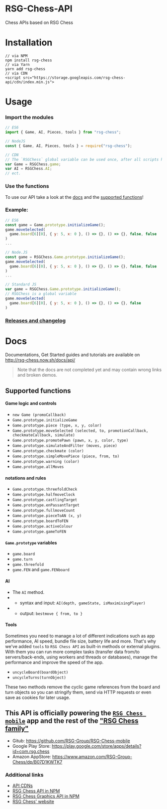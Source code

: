 # RSG-Chess-API

Chess APIs based on RSG Chess

# Installation

```
// via NPM
npm install rsg-chess
// via Yarn
yarn add rsg-chess
// via CDN
<script src="https://storage.googleapis.com/rsg-chess-api/cdn/index.min.js">
```

# Usage

### Import the modules

```js
// ES6
import { Game, AI, Pieces, tools } from "rsg-chess";

// NodeJS
const { Game, AI, Pieces, tools } = require("rsg-chess");

// CDN
// The `RSGChess` global variable can be used once, after all scripts have loaded successfully
var Game = RSGChess.game;
var AI = RSGChess.AI;
// ect.
```

### Use the functions

To use our API take a look at the [docs](#docs) and the [supported functions](#supported-functions)!

### Example:

```js
// ES6
const game = Game.prototype.initializeGame();
game.moveSelected(
  game.board[6][0], { y: 5, x: 0 }, () => {}, () => {}, false, false
)
...

// Node.JS
const game = RSGChess.Game.prototype.initializeGame();
game.moveSelected(
  game.board[6][0], { y: 5, x: 0 }, () => {}, () => {}, false, false
)
...

// Standard JS
var game = RSGChess.Game.prototype.initializeGame();
// RSGChess is a global variable
game.moveSelected(
  game.board[6][0], { y: 5, x: 0 }, () => {}, () => {}, false
)
```

### [Releases and changelog](https://github.com/RSG-Group/RSG-Chess-API/releases)

# Docs

Documentations, Get Started guides and tutorials are available on http://rsg-chess.now.sh/docs/api/

> Note that the docs are not completed yet and may contain wrong links and broken demos.

## Supported functions

#### Game logic and controls

* `new Game (promoCallback)`
* `Game.prototype.initializeGame`
* `Game.prototype.piece (type, x, y, color)`
* `Game.prototype.moveSelected (selected, to, promotionCallback, checkmateCallback, simulate)`
* `Game.prototype.promotePawn (pawn, x, y, color, type)`
* `Game.prototype.simulateAndFilter (moves, piece)`
* `Game.prototype.checkmate (color)`
* `Game.prototype.simpleMovePiece (piece, from, to)`
* `Game.prototype.warning (color)`
* `Game.prototype.allMoves`

#### notations and rules

* `Game.prototype.threefoldCheck`
* `Game.prototype.halfmoveClock`
* `Game.prototype.castlingTarget`
* `Game.prototype.enPassantTarget`
* `Game.prototype.fullmoveCount`
* `Game.prototype.pieceToAN (x, y)`
* `Game.prototype.boardToFEN`
* `Game.prototype.activeColour`
* `Game.prototype.gameToFEN`

#### `Game.prototype` variables

* `game.board`
* `game.turn`
* `game.threefold`
* `game.FEN` and `game.FENboard`

#### AI

* The `AI` method.
* * syntax and input: `AI(depth, gameState, isMaximisingPlayer)`
* * output: `bestmove { from, to }`

#### Tools

Sometimes you need to manage a lot of different indications such as app performance, AI speed, bundle file size, battery life and more. That's why we've added `tools` to `RSG Chess API` as built-in methods or external plugins. With them you can run more complex tasks (transfer data from/to servers/back-ends, using workers and threads or databases), manage the performance and improve the speed of the app.

* `uncycleBoard(boardObject)`
* `uncycleTurns(turnObject)`

These two methods remove the cyclic game references from the board and turn objects so you can stringify them, send via HTTP requests or even save as cookies for later usage.

## This API is officially powering the [`RSG Chess mobile`](https://play.google.com/store/apps/details?id=com.rsg.chess) app and the rest of the ["RSG Chess family"](http://rsg-chess.now.sh)

* Gitub: https://github.com/RSG-Group/RSG-Chess-mobile
* Google Play Store: https://play.google.com/store/apps/details?id=com.rsg.chess
* Amazon AppStore: https://www.amazon.com/RSG-Group-Chess/dp/B07D1KWTK7

### Additional links

* [API CDNs](https://github.com/RSG-Group/RSG-Chess-API/tree/master/cdn)
* [RSG Chess API in NPM](https://www.npmjs.com/package/rsg-chess)
* [RSG Chess Graphics API in NPM](https://www.npmjs.com/package/rsg-chess-graphics)
* [RSG Chess' website](https://rsg-chess.now.sh/)
